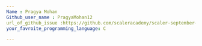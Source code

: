 ```yaml
---
Name : Pragya Mohan
Github_user_name : PragyaMohan12
url_of_github_issue :https://github.com/scaleracademy/scaler-september-open-source-challenge/issues/373
your_favroite_programming_language: C

---
```

